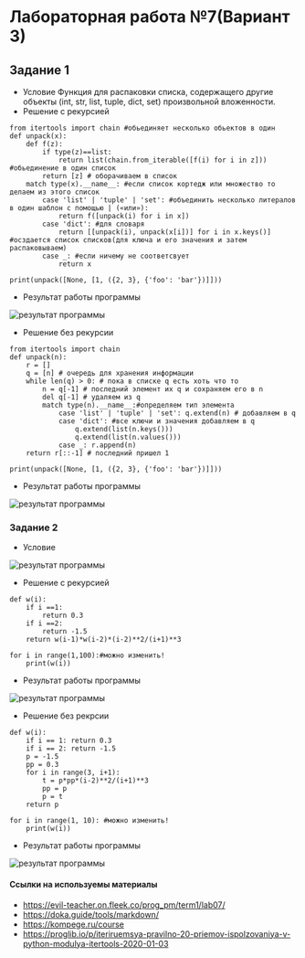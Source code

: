 # Лабораторная работа №7(Вариант 3)
## Задание 1
- Условие
Функция для распаковки списка, содержащего другие объекты (int, str, list, tuple, dict, set) произвольной вложенности.
- Решение с рекурсией
```
from itertools import chain #обьединяет несколько обьектов в один
def unpack(x):
    def f(z):
        if type(z)==list:
            return list(chain.from_iterable([f(i) for i in z])) #обьединение в один список
        return [z] # оборачиваем в список
    match type(x).__name__: #если список кортедж или множество то делаем из этого список
        case 'list' | 'tuple' | 'set': #объединить несколько литералов в один шаблон с помощью | («или»):
            return f([unpack(i) for i in x])
        case 'dict': #для словаря
            return [[unpack(i), unpack(x[i])] for i in x.keys()] #осздается список списков(для ключа и его значения и затем распаковываем)
        case _: #если ничему не соответсвует
            return x

print(unpack([None, [1, ({2, 3}, {'foo': 'bar'})]]))
```
- Результат работы программы
<image src = 1.png alt="результат программы">

- Решение без рекурсии
```
from itertools import chain
def unpack(n):
    r = []
    q = [n] # очередь для хранения информации
    while len(q) > 0: # пока в списке q есть хоть что то
        n = q[-1] # последний элемент их q и сохраняем его в n
        del q[-1] # удаляем из q
        match type(n).__name__:#определяем тип элемента
            case 'list' | 'tuple' | 'set': q.extend(n) # добавляем в q
            case 'dict': #все ключи и значения добавляем в q
                q.extend(list(n.keys()))
                q.extend(list(n.values()))
            case _: r.append(n)
    return r[::-1] # последний пришел 1

print(unpack([None, [1, ({2, 3}, {'foo': 'bar'})]]))
```
- Результат работы программы
<image src = 1.png alt="результат программы">

### Задание 2
- Условие
<image src = условие.png alt="результат программы">

- Решение с рекурсией
```
def w(i):
    if i ==1:
        return 0.3
    if i ==2:
        return -1.5
    return w(i-1)*w(i-2)*(i-2)**2/(i+1)**3

for i in range(1,100):#можно изменить!
    print(w(i))
```
- Результат работы программы
<image src = 2.png alt="результат программы">

- Решение без рекрсии
```
def w(i):
    if i == 1: return 0.3
    if i == 2: return -1.5
    p = -1.5
    pp = 0.3
    for i in range(3, i+1):
        t = p*pp*(i-2)**2/(i+1)**3
        pp = p
        p = t
    return p

for i in range(1, 10): #можно изменить!
    print(w(i))
```
- Результат работы программы
<image src = 2.png alt="результат программы">

#### Ccылки на используемы материалы
- https://evil-teacher.on.fleek.co/prog_pm/term1/lab07/
- https://doka.guide/tools/markdown/
- https://kompege.ru/course
- https://proglib.io/p/iteriruemsya-pravilno-20-priemov-ispolzovaniya-v-python-modulya-itertools-2020-01-03

